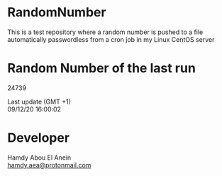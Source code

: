 # RandomNumber    
This is a test repository where a random number is pushed to a file automatically passwordless from a cron job in my Linux CentOS server    
# Random Number of the last run   
24739
      
Last update (GMT +1)    
09/12/20 16:00:02
# Developer    
Hamdy Abou El Anein   
hamdy.aea@protonmail.com
